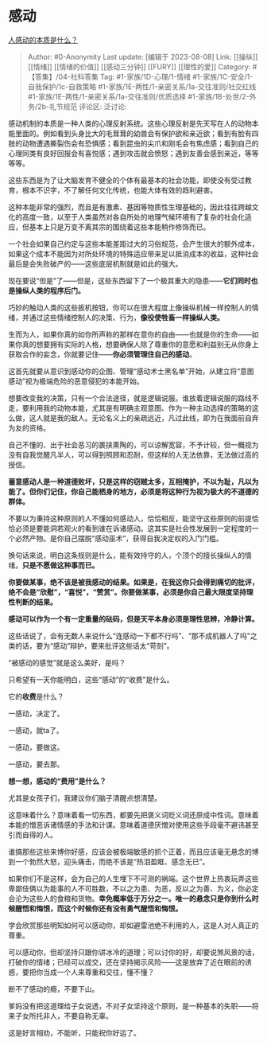 # 感动
[人感动的本质是什么？](https://www.zhihu.com/question/339685248/answer/2594432710)

> Author: #0-Anonymity
> Last update: [编辑于 2023-08-08]
> Link: [[操纵]] [[情绪]] [[情绪的价值]] [[感动三分钟]] [[FURY]] [[理性的爱]]
> Category: #【答集】/04-社科答集
> Tag: #1-家族/1D-心理/1-情绪 #1-家族/1C-安全/1-自我保护/1c-自救策略 #1-家族/1E-两性/1-亲密关系/1a-交往准则/社交红线 #1-家族/1E-两性/1-亲密关系/1a-交往准则/优质选择 #1-家族/1B-处世/2-外务/2b-礼节规范
> 评论区:
> 泛讨论:

感动机制的本质是一种人类的心理反射系统。这些心理反射是先天写在人的动物本能里面的。例如看到头身比大的毛茸茸的幼兽会有保护欲和亲近欲；看到有脸有四肢的动物遭遇撕裂伤会有恐惧感；看到昆虫的尖爪和刚毛会有焦虑感；看到自己的心理同类有良好回报会有喜悦感；遇到攻击就会愤怒；遇到友善会感到亲近，等等等等。

这些东西是为了让大脑发育不健全的个体有最基本的社会功能，即使没有受过教育，根本不识字，不了解任何文化传统，也能大体有效的趋利避害。

这种本能非常的强烈，而且是有激素、基因等物质性生理基础的，因此往往跨越文化的高度一致，以至于人类虽然对各自所处的地理气候环境有了复杂的社会化适应，但基本上只是万变不离其宗的围绕着这些本能稍作修饰而已。

一个社会如果自己约定与这些本能差距过大的习俗规范，会产生很大的额外成本，如果这个成本不能因为对所处环境的特殊适应带来足以抵消成本的收益，这种社会最后是会失败破产的——这些底层机制就是如此的强大。

现在要说“但是”了——但是，这些东西留下了一个极其重大的隐患——**它们同时也是操纵人类的程序后门。**

巧妙的触动人类的这些扳机按钮，你可以在很大程度上像操纵机械一样控制人的情绪，并通过这些情绪控制人的决策、行为，**像役使牲畜一样操纵人类。**

生而为人，如果你真的如你所声称的那样在意你的自由——也就是你的生命——如果你真的想要拥有实际的人格，想要确保人除了尊重你的意愿和利益别无从你身上获取合作的妄念，你就要记住——**你必须管理住自己的感动**。

这首先就要从意识到感动你的企图、管理“感动术士黑名单”开始，从建立将“意图感动”视为极端危险的恶意侵犯的本能开始。

想要改变我的决策，只有一个合法途径，就是逻辑说服。谁放着逻辑说服的路线不走，要利用我的动物本能，尤其是有明确主观意图、作为一种主动选择的策略的这么做，这人就是我的敌人。无论名义上的亲疏远近，凡过此线，即为在我面前自弃为友的资格。

自己不懂的、出于社会恶习的裹挟熏陶的，可以谅解宽容，不予计较，但一概视为没有自我觉醒凡半人，可以得到照顾和忍耐，但这样的人无法依靠，无法做过高的授信。

**蓄意感动人是一种道德败坏，只是这样的窃贼太多，互相掩护，不以为耻，凡以为能了。但你们记住，你自己能栖身的地方，必须是将这种行为视为极大的不道德的群体。**

不要以为秉持这种原则的人不懂如何感动人，恰恰相反，能坚守这些原则的前提恰恰必须是要能洞若观火的看到谁在诉诸感动。这其实是社会性发展到一定程度的一个必然产物。是你自己摆脱“感动巫术”，获得自我决定权的入门门槛。

换句话来说，明白这条规则是什么，能有效持守的人，个顶个的擅长操纵人的情绪。**只是不愿做这种事而已。**

**你要做某事，绝不该是被我感动的结果。如果是，在我这你只会得到痛切的批评，绝不会是“欣慰”，“喜悦”，“赞赏”。你要做某事，必须是你自己最大限度坚持理性判断的结果。**

**感动可以作为一个有一定重量的砝码，但是天平本身必须是理性思辨，冷静计算。**

这些话说了，会有无数人来说什么“连感动一下都不行吗”、“那不成机器人了吗”之类的话，要为“感动”辩护，要来批评这些话太“苛刻”。

“被感动的感觉”就是这么美好，是吗？

只希望有一天你能明白，这些“感动”的“收费”是什么。

它的**收费**是什么？

一感动，决定了。

一感动，就ta了。

一感动，要做这。

一感动，要去那。

**想一想，感动的“费用”是什么？**

尤其是女孩子们，我建议你们脑子清醒点想清楚。

这意味着什么？意味着看一切东西，都要先把褒义词贬义词还原成中性词。意味着本能的憎恶诉诸情感的手法和计谋。意味着道德厌憎对使用这些手段毫不避讳甚至引而自得的人。

谁搞那些这些来博你好感，应该会被极端敏感的抓个正着，而且应该毫无悬念的博到一个勃然大怒，迎头痛击，而绝不该是“热泪盈眶、感念无已”。

如果你们不是这样，会为自己的人生埋下不可测的祸端。这个世界上热衷玩弄这些卑鄙伎俩以为能事的人不可胜数，不以之为患、为恶，反以之为善、为义，你必定会沦为这些人的食粮和货物。**幸免概率低于万分之一。唯一的悬念只是你到什么时候醒悟和悔恨，而这个时候你还有没有勇气醒悟和悔恨。**

学会欣赏那些明知如何可以感动你，却如避雷池绝不利用的人，这是人对人真正的尊重。

可以感动你，但却坚持只跟你讲冰冷的道理；可以讨你的好，却要说煞风景的话，打破你的情绪；已经可以成交，还在坚持揭示风险——这是放弃了近在眼前的诱惑，要把你当成一个人来尊重和交往，懂不懂？

断不了感动的瘾，不要下山。

爹妈没有把这道理给子女说透，不对子女坚持这个原则，是一种基本的失职——将来子女所托非人，不要自称无辜。

这是好言相劝，不能听，只能祝你好运了。